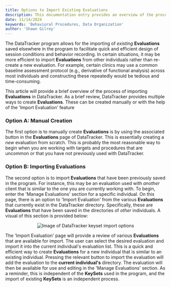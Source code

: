 ```yaml
---
title: Options to Import Existing Evaluations
description: This documentation entry provides an overview of the process of importing existing Evaluations in DataTracker, including the purpose, benefits, and steps to import Evaluations from other individuals.
date: 11/14/2024
keywords: 'Behavioral Procedures, Data Organization'
author: 'Shawn Gilroy'
---
```


The DataTracker program allows for the importing of _existing_ **Evaluations** saved elsewhere in the program to facilitate quick and efficient design of session conditions and behavior recording. In certain situations, it may be more efficient to import **Evaluations** from other individuals rather than re-create a new evaluation. For example, certain clinics may use a common baseline assessment protocol (e.g., derivative of functional analysis) across most individuals and constructing these repeatedly would be tedious and time-consuming.

This article will provide a brief overview of the process of importing **Evaluations** in DataTracker. As a brief review, DataTracker provides multiple ways to create **Evaluations**. These can be created manually or with the help of the 'Import Evaluation' feature

### Option A: Manual Creation

The first option is to manually create **Evaluations** is by using the associated button in the **Evaluations** page of DataTracker. This is essentially creating a _new_ evaluation from scratch. This is probably the most reasonable way to begin when you are working with targets and procedures that are uncommon or that you have not previously used with DataTracker.

### Option B: Importing Evaluations

The second option is to import **Evaluations** that have been previously saved in the program. For instance, this may be an evaluation used with _another_ client that is similar to the one you are currently working with. To begin, enter the 'Manage Evaluations' section for a specific individual. On this page, there is an option to 'Import Evaluation' from the various **Evaluations** that currently exist in the DataTracker directory. Specifically, these are **Evaluations** that have been saved in the directories of _other_ individuals. A visual of this section is provided below:

<div align="center" width="100%">
    <img src="/docs/preview_import_evaluation_ui.png" alt="Image of DataTracker keyset import options"/>
</div>

The 'Import Evaluation' page will provide a review of various **Evaluations** that are available for import. The user can select the desired evaluation and import it into the current individual's evaluation list. This is a quick and efficient way to create **Evaluations** for a new individual that is similar to an existing individual. Pressing the relevant button to import the evaluation will add the evaluation to the **current individual's** directory. The evaluation will then be available for use and editing in the 'Manage Evaluations' section. As a reminder, this is independent of the **KeySets** used in the program, and the import of existing **KeySets** is an independent process.
